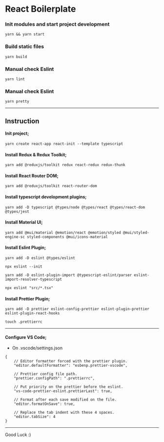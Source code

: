 # React Boilerplate

### Init modules and start project development

```
yarn && yarn start
```

### Build static files

```
yarn build
```

### Manual check Eslint

```
yarn lint
```

### Manual check Eslint

```
yarn pretty
```

---

## Instruction

#### Init project;

```
yarn create react-app react-init --template typescript
```

#### Install Redux & Redux Toolkit;

```
yarn add @reduxjs/toolkit redux react-redux redux-thunk
```

#### Install React Router DOM;

```
yarn add @reduxjs/toolkit react-router-dom
```

#### Install typescript development plugins;

```
yarn add -D typescript @types/node @types/react @types/react-dom @types/jest

```

#### Install Material UI;

```
yarn add @mui/material @emotion/react @emotion/styled @mui/styled-engine-sc styled-components @mui/icons-material
```

#### Install Eslint Plugin;

```
yarn add -D eslint @types/eslint

npx eslint --init

yarn add -D eslint-plugin-import @typescript-eslint/parser eslint-import-resolver-typescript

npx eslint "src/*.tsx"
```

#### Install Prettier Plugin;

```
yarn add -D prettier eslint-config-prettier eslint-plugin-prettier eslint-plugin-react-hooks

touch .prettierrc
```

---

#### Configure VS Code;

-   On .vscode/settings.json

```
{
    // Editor formatter forced with the prettier plugin.
    "editor.defaultFormatter": "esbenp.prettier-vscode",

    // Prettier config file path.
    "prettier.configPath": ".prettierrc",

    // Put priority on the prettier before the eslint.
    "vs-code-prettier-eslint.prettierLast": true,

    // Format after each save modified on the file.
    "editor.formatOnSave": true,

    // Replace the tab indent with these 4 spaces.
    "editor.tabSize": 4
}
```

---

Good Luck :)

